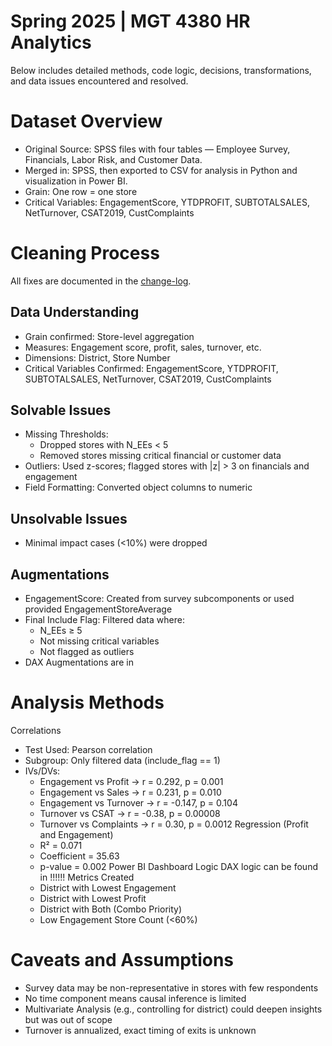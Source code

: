# Spring 2025 | MGT 4380 HR Analytics
Below includes detailed methods, code logic, decisions, transformations, and data issues encountered and resolved.

# Dataset Overview
- Original Source: SPSS files with four tables — Employee Survey, Financials, Labor Risk, and Customer Data.
- Merged in: SPSS, then exported to CSV for analysis in Python and visualization in Power BI.
- Grain: One row = one store
- Critical Variables: EngagementScore, YTDPROFIT, SUBTOTALSALES, NetTurnover, CSAT2019, CustComplaints
# Cleaning Process
All fixes are documented in the [change-log](Henshaw_Changelog.xlsx).

## Data Understanding
- Grain confirmed: Store-level aggregation
- Measures: Engagement score, profit, sales, turnover, etc.
- Dimensions: District, Store Number
- Critical Variables Confirmed: EngagementScore, YTDPROFIT, SUBTOTALSALES, NetTurnover, CSAT2019, CustComplaints
## Solvable Issues
- Missing Thresholds:
  - Dropped stores with N_EEs < 5
  - Removed stores missing critical financial or customer data
- Outliers: Used z-scores; flagged stores with |z| > 3 on financials and engagement
- Field Formatting: Converted object columns to numeric
## Unsolvable Issues
- Minimal impact cases (<10%) were dropped
## Augmentations
- EngagementScore: Created from survey subcomponents or used provided EngagementStoreAverage
- Final Include Flag: Filtered data where:
    - N_EEs ≥ 5
    - Not missing critical variables
    - Not flagged as outliers
- DAX Augmentations are in
# Analysis Methods
Correlations
- Test Used: Pearson correlation
- Subgroup: Only filtered data (include_flag == 1)
- IVs/DVs:
    - Engagement vs Profit → r = 0.292, p = 0.001
    - Engagement vs Sales → r = 0.231, p = 0.010
    - Engagement vs Turnover → r = -0.147, p = 0.104
    - Turnover vs CSAT → r = -0.38, p = 0.00008
    - Turnover vs Complaints → r = 0.30, p = 0.0012
Regression (Profit and Engagement)
  - R² = 0.071
  - Coefficient = 35.63
  -  p-value = 0.002
Power BI Dashboard Logic
DAX logic can be found in !!!!!!
Metrics Created
  - District with Lowest Engagement
  - District with Lowest Profit
  - District with Both (Combo Priority)
  - Low Engagement Store Count (<60%)
# Caveats and Assumptions 
- Survey data may be non-representative in stores with few respondents
- No time component means causal inference is limited
- Multivariate Analysis (e.g., controlling for district) could deepen insights but was out of scope
- Turnover is annualized, exact timing of exits is unknown
    

